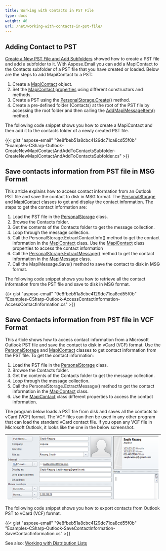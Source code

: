 ```yaml
---
title: Working with Contacts in PST File
type: docs
weight: 40
url: /net/working-with-contacts-in-pst-file/
---
```



## **Adding Contact to PST**
[Create a New PST File and Add Subfolders](/email/net/create-new-pst-file-and-add-subfolders/#creating-a-new-pst-file-and-add-subfolders) showed how to create a PST file and add a subfolder to it. With Aspose.Email you can add a MapiContact to the Contacts subfolder of a PST file that you have created or loaded. Below are the steps to add MapiContact to a PST:

1. Create a [MapiContact](https://apireference.aspose.com/email/net/aspose.email.mapi/mapicontact) object.
1. Set the [MapiContact properties](https://apireference.aspose.com/email/net/aspose.email.mapi/mapicontact/properties/index) using different constructors and methods.
1. Create a PST using the [PersonalStorage.Create()](https://apireference.aspose.com/email/net/aspose.email.storage.pst/personalstorage/methods/create/index) method.
1. Create a pre-defined folder (Contacts) at the root of the PST file by accessing the root folder and then calling the [AddMapiMessageItem()](https://apireference.aspose.com/email/net/aspose.email.storage.pst/folderinfo/methods/addmapimessageitem) method.

The following code snippet shows you how to create a MapiContact and then add it to the contacts folder of a newly created PST file.



{{< gist "aspose-email" "9e8fbeb51a8cbc4129dc71ca8cd55f0b" "Examples-CSharp-Outlook-CreateNewMapiContactAndAddToContactsSubfolder-CreateNewMapiContactAndAddToContactsSubfolder.cs" >}}
## **Save contacts information from PST file in MSG Format**
This article explains how to access contact information from an Outlook PST file and save the contact to disk in MSG format. The [PersonalStorage](https://apireference.aspose.com/email/net/aspose.email.storage.pst/personalstorage) and [MapiContact](https://apireference.aspose.com/email/net/aspose.email.mapi/mapicontact) classes to get and display the contact information. The steps to get the contact information are:

1. Load the PST file in the [PersonalStorage](https://apireference.aspose.com/email/net/aspose.email.storage.pst/personalstorage) class.
1. Browse the Contacts folder.
1. Get the contents of the Contacts folder to get the message collection.
1. Loop through the message collection.
1. Call the PersonalStorage.ExtractContactInfo() method to get the contact information in the [MapiContact](https://apireference.aspose.com/email/net/aspose.email.mapi/mapicontact) class. Use the [MapiContact](https://apireference.aspose.com/email/net/aspose.email.mapi/mapicontact) class properties to access the contact information
1. Call the [PersonalStorage.ExtractMessage()](https://apireference.aspose.com/email/net/aspose.email.storage.pst/personalstorage/methods/extractmessage/index) method to get the contact information in the [MapiMessage](https://apireference.aspose.com/email/net/aspose.email.mapi/mapicontact) class.
1. Call the MapiMessage.Save() method to save the contact to disk in MSG format.

The following code snippet shows you how to retrieve all the contact information from the PST file and save to disk in MSG format.



{{< gist "aspose-email" "9e8fbeb51a8cbc4129dc71ca8cd55f0b" "Examples-CSharp-Outlook-AccessContactInformation-AccessContactInformation.cs" >}}
## **Save Contacts information from PST file in VCF Format**
This article shows how to access contact information from a Microsoft Outlook PST file and save the contact to disk in vCard (VCF) format. Use the [PersonalStorage](https://apireference.aspose.com/email/net/aspose.email.storage.pst/personalstorage) and [MapiContact](https://apireference.aspose.com/email/net/aspose.email.mapi/mapicontact) classes to get contact information from the PST file. To get the contact information:

1. Load the PST file in the [PersonalStorage](https://apireference.aspose.com/email/net/aspose.email.storage.pst/personalstorage) class.
1. Browse the Contacts folder.
1. Get the contents of the Contacts folder to get the message collection.
1. Loop through the message collection.
1. Call the PersonalStorage.ExtractMessage() method to get the contact information in the [MapiContact](https://apireference.aspose.com/email/net/aspose.email.mapi/mapicontact) class.
1. Use the [MapiContact](https://apireference.aspose.com/email/net/aspose.email.mapi/mapicontact) class different properties to access the contact information.

The program below loads a PST file from disk and saves all the contacts to vCard (VCF) format. The VCF files can then be used in any other program that can load the standard vCard contact file. If you open any VCF file in Microsoft Outlook, it looks like the one in the below screenshot.

|![todo:image_alt_text](working-with-contacts-in-pst-file_1.png)|
| :- |
The following code snippet shows you how to export contacts from Outlook PST to vCard (VCF) format.



{{< gist "aspose-email" "9e8fbeb51a8cbc4129dc71ca8cd55f0b" "Examples-CSharp-Outlook-SaveContactInformation-SaveContactInformation.cs" >}}

See also: [Working with Distribution Lists](/email//net/working-with-distribution-lists-in-pst/)
